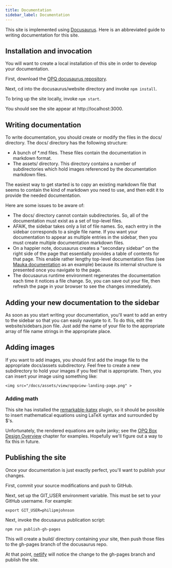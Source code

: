 ```yaml
---
title: Documentation
sidebar_label: Documentation
---
```


This site is implemented using [Docusaurus](http://docusaurus.io). Here is an abbreviated guide to writing documentation for this site.

## Installation and invocation

You will want to create a local installation of this site in order to develop your documentation. 

First, download the [OPQ docusaurus repository](https://github.com/openpowerquality/docusaurus).

Next, cd into the docusaurus/website directory and invoke `npm install`.

To bring up the site locally, invoke `npm start`.

You should see the site appear at http://localhost:3000.

## Writing documentation

To write documentation, you should create or modify the files in the docs/ directory.  The docs/ directory has the following structure:

  * A bunch of *.md files.  These files contain the documentation in markdown format.
  * The assets/ directory.  This directory contains a number of subdirectories which hold images referenced by the documentation markdown files. 
  
The easiest way to get started is to copy an existing markdown file that seems to contain the kind of markdown you need to use, and then edit it to provide the needed documentation.

Here are some issues to be aware of:
 
  * The docs/ directory cannot contain subdirectories.  So, all of the documentation must exist as a set of top-level files. 
  * AFAIK, the sidebar takes only a list of file names. So, each entry in the sidebar corresponds to a single file name. If you want your documentation to appear as multiple entries in the sidebar, then you must create multiple documentation markdown files.
  * On a happier note, docusaurus creates a "secondary sidebar" on the right side of the page that essentially provides a table of contents for that page.  This enable rather lengthy top-level documentation files (see [Mauka documentation](mauka.md) as an example) because its internal structure is presented once you navigate to the page. 
  * The docusaurus runtime environment regenerates the documentation each time it notices a file change. So, you can save out your file, then refresh the page in your browser to see the changes immediately.

## Adding your new documentation to the sidebar

As soon as you start writing your documentation, you'll want to add an entry to the sidebar so that you can easily navigate to it. To do this, edit the website/sidebars.json file. Just add the name of your file to the appropriate array of file name strings in the appropriate place. 

## Adding images

If you want to add images, you should first add the image file to the appropriate docs/assets subdirectory.  Feel free to create a new subdirectory to hold your images if you feel that is appropriate. Then, you can insert your image using something like:

```
<img src="/docs/assets/view/opqview-landing-page.png" >
```

### Adding math

This site has installed the [remarkable-katex](https://github.com/bradhowes/remarkable-katex) plugin, so it should be possible to insert mathematical equations using LaTeX syntax and surrounded by \$'s.  

Unfortunately, the rendered equations are quite janky; see the [OPQ Box Design Overview](box-overview.md) chapter for examples. Hopefully we'll figure out a way to fix this in future.

## Publishing the site

Once your documentation is just exactly perfect, you'll want to publish your changes. 

First, commit your source modifications and push to GitHub.

Next, set up the GIT_USER environment variable.  This must be set to your GitHub username. For example:

```
export GIT_USER=philipmjohnson
```

Next, invoke the docusaurus publication script:

```
npm run publish-gh-pages
```
 
 This will create a build/ directory containing your site, then push those files to the gh-pages branch of the docusaurus repo.
 
 At that point, [netlify](http://netlify.com) will notice the change to the gh-pages branch and publish the site.

 